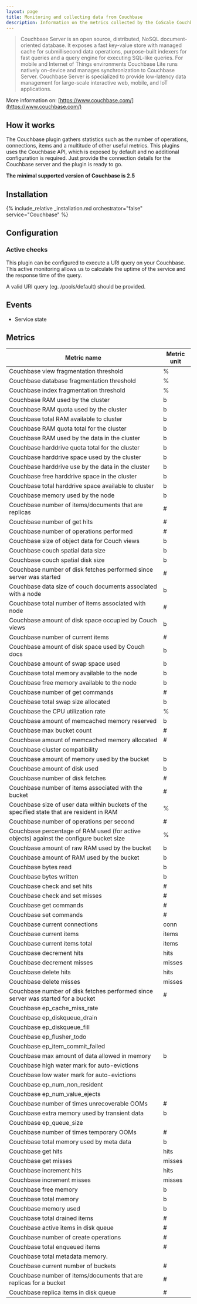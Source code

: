 ```yaml
---
layout: page
title: Monitoring and collecting data from Couchbase
description: Information on the metrics collected by the CoScale Couchbase plugin.
---
```


> Couchbase Server is an open source, distributed, NoSQL document-oriented database. It exposes a fast key-value store with managed cache for submillisecond data operations, purpose-built indexers for fast queries and a query engine for executing SQL-like queries. For mobile and Internet of Things environments Couchbase Lite runs natively on-device and manages synchronization to Couchbase Server. Couchbase Server is specialized to provide low-latency data management for large-scale interactive web, mobile, and IoT applications.

More information on: [https://www.couchbase.com/](https://www.couchbase.com/)

## How it works

The Couchbase plugin gathers statistics such as the number of operations, connections, items and a multitude of other useful metrics. This plugins uses the Couchbase API, which is exposed by default and no additional configuration is required. Just provide the connection details for the Couchbase server and the plugin is ready to go.

**The minimal supported version of Couchbase is 2.5**

## Installation

{% include_relative _installation.md orchestrator="false" service="Couchbase" %}

## Configuration

### Active checks

This plugin can be configured to execute a URI query on your Couchbase. This active monitoring allows us to calculate the uptime of the service and the response time of the query.

A valid URI query (eg. /pools/default) should be provided.

## Events

* Service state

## Metrics

| Metric name                                                                                | Metric unit                                                  |
|--------------------------------------------------------------------------------------------|--------------------------------------------------------------|
| Couchbase view fragmentation threshold                                                     | %                                                            |
| Couchbase database fragmentation threshold                                                 | %                                                            |
| Couchbase index fragmentation threshold                                                    | %                                                            |
| Couchbase RAM used by the cluster                                                          | b                                                            |
| Couchbase RAM quota used by the cluster                                                    | b                                                            |
| Couchbase total RAM available to cluster                                                   | b                                                            |
| Couchbase RAM quota total for the cluster                                                  | b                                                            |
| Couchbase RAM used by the data in the cluster                                              | b                                                            |
| Couchbase harddrive quota total for the cluster                                            | b                                                            |
| Couchbase harddrive space used by the cluster                                              | b                                                            |
| Couchbase harddrive use by the data in the cluster                                         | b                                                            |
| Couchbase free harddrive space in the cluster                                              | b                                                            |
| Couchbase total harddrive space available to cluster                                       | b                                                            |
| Couchbase memory used by the node                                                          | b                                                            |
| Couchbase number of items/documents that are replicas                                      | #                                                            |
| Couchbase number of get hits                                                               | #                                                            |
| Couchbase number of operations performed                                                   | #                                                            |
| Couchbase size of object data for Couch views                                              | b                                                            |
| Couchbase couch spatial data size                                                          | b                                                            |
| Couchbase couch spatial disk size                                                          | b                                                            |
| Couchbase number of disk fetches performed since server was started                        | #                                                            |
| Couchbase data size of couch documents associated with a node                              | b                                                            |
| Couchbase total number of items associated with node                                       | #                                                            |
| Couchbase amount of disk space occupied by Couch views                                     | b                                                            |
| Couchbase number of current items                                                          | #                                                            |
| Couchbase amount of disk space used by Couch docs                                          | b                                                            |
| Couchbase amount of swap space used                                                        | b                                                            |
| Couchbase total memory available to the node                                               | b                                                            |
| Couchbase free memory available to the node                                                | b                                                            |
| Couchbase number of get commands                                                           | #                                                            |
| Couchbase total swap size allocated                                                        | b                                                            |
| Couchbase the CPU utilization rate                                                         | %                                                            |
| Couchbase amount of memcached memory reserved                                              | b                                                            |
| Couchbase max bucket count                                                                 | #                                                            |
| Couchbase amount of memcached memory allocated                                             | #                                                            |
| Couchbase cluster compatibility                                                            |                                                              |
| Couchbase amount of memory used by the bucket                                              | b                                                            |
| Couchbase amount of disk used                                                              | b                                                            |
| Couchbase number of disk fetches                                                           | #                                                            |
| Couchbase number of items associated with the bucket                                       | #                                                            |
| Couchbase size of user data within buckets of the specified state that are resident in RAM | %                                                            |
| Couchbase number of operations per second                                                  | #                                                            |
| Couchbase percentage of RAM used (for active objects) against the configure bucket size    | %                                                            |
| Couchbase amount of raw RAM used by the bucket                                             | b                                                            |
| Couchbase amount of RAM used by the bucket                                                 | b                                                            |
| Couchbase bytes read                                                                       | b                                                            |
| Couchbase bytes written                                                                    | b                                                            |
| Couchbase check and set hits                                                               | #                                                            |
| Couchbase check and set misses                                                             | #                                                            |
| Couchbase get commands                                                                     | #                                                            |
| Couchbase set commands                                                                     | #                                                            |
| Couchbase current connections                                                              | conn                                                         |
| Couchbase current items                                                                    | items                                                        |
| Couchbase current items total                                                              | items                                                        |
| Couchbase decrement hits                                                                   | hits                                                         |
| Couchbase decrement misses                                                                 | misses                                                       |
| Couchbase delete hits                                                                      | hits                                                         |
| Couchbase delete misses                                                                    | misses                                                       |
| Couchbase number of disk fetches performed since server was started for a bucket           | #                                                            |
| Couchbase ep_cache_miss_rate                                                               |                                                              |
| Couchbase ep_diskqueue_drain                                                               |                                                              |
| Couchbase ep_diskqueue_fill                                                                |                                                              |
| Couchbase ep_flusher_todo                                                                  |                                                              |
| Couchbase ep_item_commit_failed                                                            |                                                              |
| Couchbase max amount of data allowed in memory                                             | b                                                            |
| Couchbase high water mark for auto-evictions                                               |                                                              |
| Couchbase low water mark for auto-evictions                                                |                                                              |
| Couchbase ep_num_non_resident                                                              |                                                              |
| Couchbase ep_num_value_ejects                                                              |                                                              |
| Couchbase number of times unrecoverable OOMs                                               | #                                                            |
| Couchbase extra memory used by transient data                                              | b                                                            |
| Couchbase ep_queue_size                                                                    |                                                              |
| Couchbase number of times temporary OOMs                                                   | #                                                            |
| Couchbase total memory used by meta data                                                   | b                                                            |
| Couchbase get hits                                                                         | hits                                                         |
| Couchbase get misses                                                                       | misses                                                       |
| Couchbase increment hits                                                                   | hits                                                         |
| Couchbase increment misses                                                                 | misses                                                       |
| Couchbase free memory                                                                      | b                                                            |
| Couchbase total memory                                                                     | b                                                            |
| Couchbase memory used                                                                      | b                                                            |
| Couchbase total drained items                                                              | #                                                            |
| Couchbase active items in disk queue                                                       | #                                                            |
| Couchbase number of create operations                                                      | #                                                            |
| Couchbase total enqueued items                                                             | #                                                            |
| Couchbase total metadata memory.                                                           |                                                              |
| Couchbase current number of buckets                                                        | #                                                            |
| Couchbase number of items/documents that are replicas for a bucket                         | #                                                            |
| Couchbase replica items in disk queue                                                      | #                                                            |
